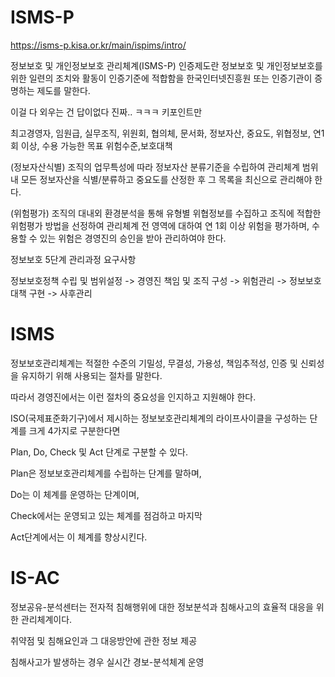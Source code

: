 # ISMS-P

https://isms-p.kisa.or.kr/main/ispims/intro/

정보보호 및 개인정보보호 관리체계(ISMS-P) 인증제도란 정보보호 및 개인정보보호를 위한 일련의 조치와 활동이 인증기준에 적합함을 한국인터넷진흥원 또는 인증기관이 증명하는 제도를 말한다.

이걸 다 외우는 건 답이없다 진짜.. ㅋㅋㅋ 키포인트만

최고경영자, 임원급, 실무조직, 위원회, 협의체, 문서화, 정보자산, 중요도, 위협정보, 연1회 이상, 수용 가능한 목표 위험수준,보호대책

(정보자산식별) 조직의 업무특성에 따라 정보자산 분류기준을 수립하여 관리체계 범위 내 모든 정보자산을 식별/분류하고 중요도를 산정한 후 그 목록을 최신으로 관리해야 한다.

(위험평가) 조직의 대내외 환경분석을 통해 유형별 위협정보를 수집하고 조직에 적합한 위험평가 방법을 선정하여 관리체계 전 영역에 대하여 연 1회 이상 위험을 평가하며, 수용할 수 있는 위험은 경영진의 승인을 받아 관리하여야 한다.

정보보호 5단계 관리과정 요구사항

정보보호정책 수립 및 범위설정 -> 경영진 책임 및 조직 구성 -> 위험관리 -> 정보보호대책 구현 -> 사후관리

# ISMS

정보보호관리체계는 적절한 수준의 기밀성, 무결성, 가용성, 책임추적성, 인증 및 신뢰성을 유지하기 위해 사용되는 절차를 말한다.

따라서 경영진에서는 이런 절차의 중요성을 인지하고 지원해야 한다.

ISO(국제표준화기구)에서 제시하는 정보보호관리체계의 라이프사이클을 구성하는 단계를 크게 4가지로 구분한다면 

Plan, Do, Check 및 Act 단계로 구분할 수 있다.

Plan은 정보보호관리체계를 수립하는 단계를 말하며,

Do는 이 체계를 운영하는 단계이며,

Check에서는 운영되고 있는 체계를 점검하고 마지막

Act단계에서는 이 체계를 향상시킨다.

# IS-AC 

정보공유-분석센터는 전자적 침해행위에 대한 정보분석과 침해사고의 효율적 대응을 위한 관리체계이다.

취약점 및 침해요인과 그 대응방안에 관한 정보 제공

침해사고가 발생하는 경우 실시간 경보-분석체계 운영


